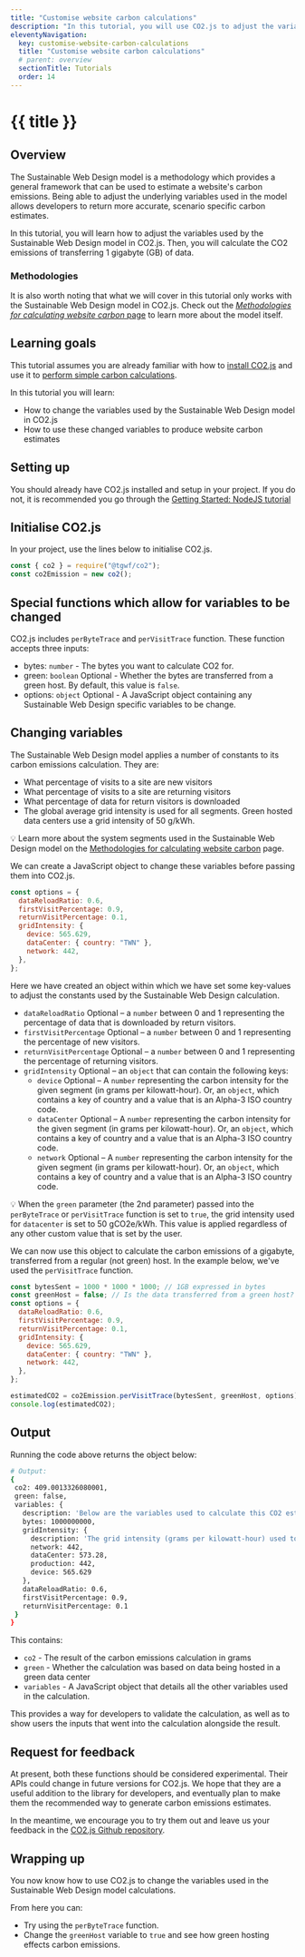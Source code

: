 ```yaml
---
title: "Customise website carbon calculations"
description: "In this tutorial, you will use CO2.js to adjust the variables that are used by website carbon calculations to produce a case specific output."
eleventyNavigation:
  key: customise-website-carbon-calculations
  title: "Customise website carbon calculations"
  # parent: overview
  sectionTitle: Tutorials
  order: 14
---
```


# {{ title }}

## Overview

The Sustainable Web Design model is a methodology which provides a general framework that can be used to estimate a website's carbon emissions. Being able to adjust the underlying variables used in the model allows developers to return more accurate, scenario specific carbon estimates.

In this tutorial, you will learn how to adjust the variables used by the Sustainable Web Design model in CO2.js. Then, you will calculate the CO2 emissions of transferring 1 gigabyte (GB) of data.

### Methodologies

It is also worth noting that what we will cover in this tutorial only works with the Sustainable Web Design model in CO2.js. Check out the [_Methodologies for calculating website carbon_ page](/co2js/explainer/methodologies-for-calculating-website-carbon) to learn more about the model itself.

## Learning goals

This tutorial assumes you are already familiar with how to [install CO2.js](/co2js/installation) and use it to [perform simple carbon calculations](/co2js/tutorials/getting-started-node).

In this tutorial you will learn:

- How to change the variables used by the Sustainable Web Design model in CO2.js
- How to use these changed variables to produce website carbon estimates

## Setting up

You should already have CO2.js installed and setup in your project. If you do not, it is recommended you go through the [Getting Started: NodeJS tutorial](/co2js/tutorials/getting-started-node)

## Initialise CO2.js

In your project, use the lines below to initialise CO2.js.

```js
const { co2 } = require("@tgwf/co2");
const co2Emission = new co2();
```

## Special functions which allow for variables to be changed

CO2.js includes `perByteTrace` and `perVisitTrace` function. These function accepts three inputs:

- bytes: `number` - The bytes you want to calculate CO2 for.
- green: `boolean` <span class="badge align-middle badge-success my-0">Optional</span> - Whether the bytes are transferred from a green host. By default, this value is `false`.
- options: `object` <span class="badge align-middle badge-success my-0">Optional</span> - A JavaScript object containing any Sustainable Web Design specific variables to be change.

## Changing variables

The Sustainable Web Design model applies a number of constants to its carbon emissions calculation. They are:

- What percentage of visits to a site are new visitors
- What percentage of visits to a site are returning visitors
- What percentage of data for return visitors is downloaded
- The global average grid intensity is used for all segments. Green hosted data centers use a grid intensity of 50 g/kWh.

<aside class="alert alert-info">
<p>💡 Learn more about the system segments used in the Sustainable Web Design model on the <a class="text-inherit" href="/co2js/explainer/methodologies-for-calculating-website-carbon#the-sustainable-web-design-model">Methodologies for calculating website carbon</a> page.</p></aside>

We can create a JavaScript object to change these variables before passing them into CO2.js.

```js
const options = {
  dataReloadRatio: 0.6,
  firstVisitPercentage: 0.9,
  returnVisitPercentage: 0.1,
  gridIntensity: {
    device: 565.629,
    dataCenter: { country: "TWN" },
    network: 442,
  },
};
```

Here we have created an object within which we have set some key-values to adjust the constants used by the Sustainable Web Design calculation.

- `dataReloadRatio` <span class="badge align-middle badge-success my-0">Optional</span> – a `number` between 0 and 1 representing the percentage of data that is downloaded by return visitors.
- `firstVisitPercentage` <span class="badge align-middle badge-success my-0">Optional</span> – a `number` between 0 and 1 representing the percentage of new visitors.
- `returnVisitPercentage` <span class="badge align-middle badge-success my-0">Optional</span> – a `number` between 0 and 1 representing the percentage of returning visitors.
- `gridIntensity` <span class="badge align-middle badge-success my-0">Optional</span> – an `object` that can contain the following keys:
  - `device` <span class="badge align-middle badge-success my-0">Optional</span> – A `number` representing the carbon intensity for the given segment (in grams per kilowatt-hour). Or, an `object`, which contains a key of country and a value that is an Alpha-3 ISO country code.
  - `dataCenter` <span class="badge align-middle badge-success my-0">Optional</span> – A `number` representing the carbon intensity for the given segment (in grams per kilowatt-hour). Or, an `object`, which contains a key of country and a value that is an Alpha-3 ISO country code.
  - `network` <span class="badge align-middle badge-success my-0">Optional</span> – A `number` representing the carbon intensity for the given segment (in grams per kilowatt-hour). Or, an `object`, which contains a key of country and a value that is an Alpha-3 ISO country code.

<aside class="alert alert-info">
<p>💡 When the <code>green</code> parameter (the 2nd parameter) passed into the <code>perByteTrace</code> or <code>perVisitTrace</code> function is set to <code>true</code>, the grid intensity used for <code>datacenter</code> is set to 50 gCO2e/kWh. This value is applied regardless of any other custom value that is set by the user.</p></aside>

We can now use this object to calculate the carbon emissions of a gigabyte, transferred from a regular (not green) host. In the example below, we've used the `perVisitTrace` function.

```js
const bytesSent = 1000 * 1000 * 1000; // 1GB expressed in bytes
const greenHost = false; // Is the data transferred from a green host?
const options = {
  dataReloadRatio: 0.6,
  firstVisitPercentage: 0.9,
  returnVisitPercentage: 0.1,
  gridIntensity: {
    device: 565.629,
    dataCenter: { country: "TWN" },
    network: 442,
  },
};

estimatedCO2 = co2Emission.perVisitTrace(bytesSent, greenHost, options);
console.log(estimatedCO2);
```

## Output

Running the code above returns the object below:

```bash
# Output:
{
 co2: 409.0013326080001,
 green: false,
 variables: {
   description: 'Below are the variables used to calculate this CO2 estimate.',
   bytes: 1000000000,
   gridIntensity: {
     description: 'The grid intensity (grams per kilowatt-hour) used to calculate this CO2 estimate.',
     network: 442,
     dataCenter: 573.28,
     production: 442,
     device: 565.629
   },
   dataReloadRatio: 0.6,
   firstVisitPercentage: 0.9,
   returnVisitPercentage: 0.1
 }
}
```

This contains:

- `co2` - The result of the carbon emissions calculation in grams
- `green` - Whether the calculation was based on data being hosted in a green data center
- `variables` - A JavaScript object that details all the other variables used in the calculation.

This provides a way for developers to validate the calculation, as well as to show users the inputs that went into the calculation alongside the result.

## Request for feedback

At present, both these functions should be considered experimental. Their APIs could change in future versions for CO2.js. We hope that they are a useful addition to the library for developers, and eventually plan to make them the recommended way to generate carbon emissions estimates.

In the meantime, we encourage you to try them out and leave us your feedback in the [CO2.js Github repository](https://github.com/thegreenwebfoundation/co2.js/issues).

## Wrapping up

You now know how to use CO2.js to change the variables used in the Sustainable Web Design model calculations.

From here you can:

- Try using the `perByteTrace` function.
- Change the `greenHost` variable to `true` and see how green hosting effects carbon emissions.
